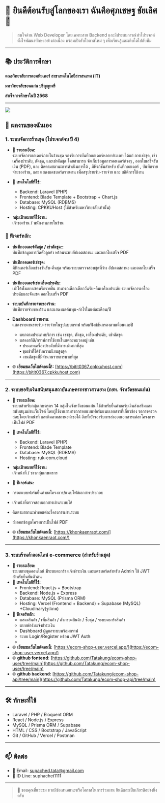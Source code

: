 # 👋 ยินดีต้อนรับสู่โลกของเรา ฉันคือศุภเชษฐ ชัยเลิศ 👋

> สนใจด้าน Web Developer โดยเฉพาะสาย Backend และมีประสบการณ์ทำโปรเจกต์
> ตั้งใจพัฒนาทักษะอย่างต่อเนื่อง พร้อมเปิดรับโอกาสใหม่ ๆ เพื่อเรียนรู้และเติบโตไปกับทีม

---

## 📚 ประวัติการศึกษา

**คณะวิทยาลัยการคอมพิวเตอร์ สาขาเทคโนโลยีสารสนเทศ (IT)** 

**มหาวิทยาลัยขอนแก่น ปริญญาตรี**

**สำเร็จการศึกษาในปี 2568**

---


<p align="left">
  <img src="https://skillicons.dev/icons?i=laravel,react,nodejs,php,express,mysql,js,html,css,bootstrap,git,github,vercel,postman,figma,canva" />
</p>

## 📂 ผลงานของฉันเอง

### 1. ระบบจัดการร้านชุด (โปรเจกต์จบ ปี 4)

- 📄 **รายละเอียด:**  
  ระบบจัดการออเดอร์ภายในร้านชุด รองรับการบันทึกออเดอร์หลายประเภท ได้แก่
การเช่าชุด, เช่าเครื่องประดับ, ตัดชุด, และเช่าตัดชุด โดยสามารถ จัดเก็บข้อมูลการออเดอร์ต่างๆ , ออกใบเสร็จรับเงิน (PDF), และ ติดตามสถานะการดำเนินการได้ , มีฟังก์ชันสำหรับ บันทึกออเดอร์ , บันทึกรายจ่ายของร้าน, และ แสดงแดชบอร์ดรายงาน เพื่อสรุปรายรับ-รายจ่าย และ สถิติการใช้งาน

- 🧰 **เทคโนโลยีที่ใช้:**  
  - Backend: Laravel (PHP)  
  - Frontend: Blade Template + Bootstrap + Chart.js  
  - Database: MySQL (RDBMS)  
  - Hosting: CPKKUHost (ใช้สำหรับมหาวิทยาลัยเท่านั้น)

- **กลุ่มเป้าหมายที่ใช้งาน:**  
  เจ้าของร้าน / พนักงานภายในร้าน

### 🧩 **ฟีเจอร์หลัก:**

- **บันทึกออเดอร์ตัดชุด / เช่าตัดชุด::**  
  บันทึกข้อมูลการวัดตัวลูกค้า พร้อมระบบอัปเดตสถานะ และออกใบเสร็จ PDF

- **บันทึกออเดอร์เช่าชุด:**  
  มีฟิลเตอร์เลือกช่วงวันรับ-คืนชุด พร้อมระบบตรวจสอบชุดที่ว่าง อัปเดตสถานะ และออกใบเสร็จ PDF

- **บันทึกออเดอร์เช่าเครื่องประดับ:**  
  เช่าได้ทั้งแบบเซตหรือรายชิ้น สามารถเลือกเลือกวันรับ-คืนเครื่องประดับ
  ระบบจัดการเครื่องประดับและจัดเซต
  ออกใบเสร็จ PDF

- **ระบบบันทึกรายจ่ายของร้าน:**  
  บันทึกรายจ่ายของร้าน และแสดงผลต้นทุน-กำไรในแต่ละเดือน/ปี

- **Dashboard รายงาน:**  
  แสดงรายงานรายรับ-รายจ่ายในรูปแบบกราฟ พร้อมฟังก์ชันกรองตามเดือนและปี  
  - แยกตามประเภทบริการ เช่น เช่าชุด, ตัดชุด, เครื่องประดับ, เช่าตัดชุด  
  - แสดงสถิติ/กราฟการใช้งานในแต่ละหมวดหมู่ เช่น  
    ▸ ประเภทเครื่องประดับที่มีการเช่ามากที่สุด  
    ▸ ชุดเช่าที่ได้รับความนิยมสูงสุด  
    ▸ งานตัดชุดที่มีจำนวนรายการมากที่สุด

- 🌐 **เยี่ยมชมเว็บไซต์ตอนนี้!:** [https://bitit0367.cpkkuhost.com](https://bitit0367.cpkkuhost.com)

---

### 2. ระบบขอรับเงินสนับสนุนสถาบันเกษตรกรชาวสวนยาง (กยท. จังหวัดขอนแก่น)

- 📄 **รายละเอียด:**  
ระบบสำหรับกลุ่มเกษตรกร 14 กลุ่มในจังหวัดขอนแก่น ใช้สำหรับยื่นคำขอรับเงินส่งเสริมและสนับสนุนผ่านเว็บไซต์ 
โดยผู้ใช้งานสามารถกรอกแบบฟอร์มแนบเอกสารที่เกี่ยวข้อง รอการตรวจสอบโดยเจ้าหน้าที่ และติดตามสถานะคำขอได้
อีกทั้งยังรองรับการส่งออกเอกสารแต่ละโครงการเป็นไฟล์ PDF

- 🧰 **เทคโนโลยีที่ใช้:**  
  - Backend: Laravel (PHP)  
  - Frontend: Blade Template  
  - Database: MySQL (RDBMS)  
  - Hosting: ruk-com.cloud
- **กลุ่มเป้าหมายที่ใช้งาน:**  
  เจ้าหน้าที่ / ชาวกลุ่มเกษตรกร

- 🧩 **ฟีเจอร์เด่น:**  
- กรอกแบบฟอร์มยื่นคำขอโครงการ/แนบไฟล์เอกสารประกอบ
- เจ้าหน้าที่ตรวจสอบเอกสารผ่านระบบได้ 
- ติดตามสถานะคำขอแต่ละโครงการผ่านระบบ
- ส่งออกข้อมูลโครงการเป็นไฟล์ PDF 

- 🌐 **เยี่ยมชมเว็บไซต์ตอนนี้:** [https://khonkaenraot.com/](https://khonkaenraot.com/)

---

### 3. ระบบร้านค้าออนไลน์ e-commerce (สำหรับร้านชุด)
- 📄 **รายละเอียด:**  
  ระบบขายชุดออนไลน์ มีระบบตะกร้า แจ้งชำระเงิน และแดชบอร์ดสำหรับ Admin ใช้ JWT สำหรับยืนยันตัวตน
- 🧰 **เทคโนโลยีที่ใช้:**  
  - Frontend: React.js + Bootstrap  
  - Backend: Node.js + Express  
  - Database: MySQL (Prisma ORM)  
  - Hosting: Vercel (Frontend + Backend) + Supabase (MySQL) +Cloudinary(รูปภาพ)
- 🧩 **ฟีเจอร์หลัก:**  
  - แสดงสินค้า / เพิ่มสินค้า / ตัวกรองสินค้า / ซื้อชุด / ระบบตะกร้าสินค้า  
  - แบบฟอร์มแจ้งชำระเงิน
  - Dashboard ผู้ดูแลระบบพร้อมกราฟ  
  - ระบบ Login/Register พร้อม JWT Auth
  - 
- 🌐 **เยี่ยมชมเว็บไซต์ตอนนี้:** [https://ecom-shop-user.vercel.app/](https://ecom-shop-user.vercel.app/)
- 🌐 **github fontend:** [https://github.com/Tatakung/ecom-shop-user/tree/main](https://github.com/Tatakung/ecom-shop-user/tree/main)
- 🌐 **github backend:** [https://github.com/Tatakung/ecom-shop-api/tree/main](https://github.com/Tatakung/ecom-shop-api/tree/main)

---

## 🛠️ ทักษะที่ใช้

- Laravel / PHP / Eloquent ORM  
- React / Node.js / Express  
- MySQL / Prisma ORM / Supabase  
- HTML / CSS / Bootstrap / JavaScript  
- Git / GitHub / Vercel / Postman  

---

## 📫 ติดต่อ

- 📧 Email: supached.tata@gmail.com  
- 💬 ID Line: suphachet1111
---

> 🙏 ขอบคุณที่แวะชม หากมีข้อเสนอแนะหรือโอกาสในการร่วมงาน ยินดีและเป็นเกียรติอย่างยิ่งครับ
